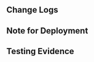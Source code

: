 ## Change Logs

<!-- #GitlabIssueNumber / Issue Link / Describe what has changed  -->

## Note for Deployment

<!--
- Tell to DevOps what should he do to deploy this change
- example:
  - Please run migration when deploy this
  - Please upload these files into folder xxx
  - Please create folder `xxx` and give permission `777`
  - Please run this SQL after deploy ```sql INSERT INTO xxx (...) ```
  - etc...
-->

## Testing Evidence

<!-- Attach Screenshot / Link / Test Report -->
